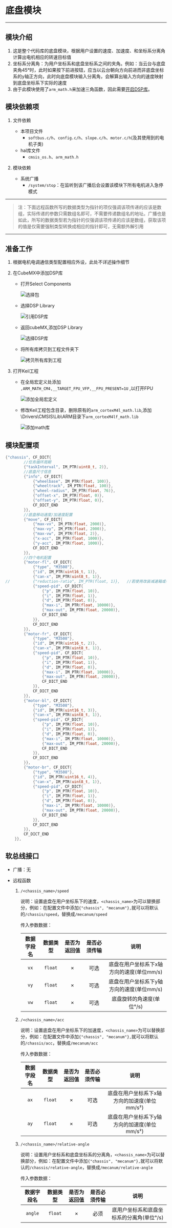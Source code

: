 # 底盘模块

---

## 模块介绍

1. 这是整个代码库的底盘模块，根据用户设置的速度、加速度、和坐标系分离角计算出电机相应的转速目标值
2. 坐标系分离角：为用户坐标系和底盘坐标系之间的夹角。例如：当云台与底盘夹角45°时，此时如果按下前进按钮，应当以云台朝向方向前进而非底盘坐标系的y轴正方向，此时向底盘模块输入分离角，会解算出输入方向的速度映射到底盘坐标系下实际的速度
3. 由于此模块使用了`arm_math.h`来加速三角函数，因此需要[开启DSP库](#准备工作)。

## 模块依赖项

1. 文件依赖

    - 本项目文件
        - `softbus.c/h`、`config.c/h`、`slope.c/h`、`motor.c/h`(及其使用到的电机子类)
    - hal库文件 
        - `cmsis_os.h`、`arm_math.h`
2. 模块依赖

    - 系统广播
       - `/system/stop`：在监听到该广播后会设置该模块下所有电机进入急停模式

---

> 注：下面远程函数所写的数据类型为指针的项仅强调该项传递的应该是数组，实际传递的参数只需数组名即可，不需要传递数组名的地址。广播也是如此，所写的数据类型若为指针的仅强调该项传递的应该是数组，获取该项的值是仅需要强制类型转换成相应的指针即可，无需额外解引用

---

## 准备工作

1. 根据电机电调通信类型配置相应外设，此处不详述操作细节
2. 在CubeMX中添加DSP库
    - 打开Select Components
  
		![选择包](README-IMG/选择包.png)
    - 选择DSP Library
  
		![引用DSP库](README-IMG/引用DSP库.png)
    - 返回cubeMX,添加DSP Library

		![选择DSP库](README-IMG/选择DSP库.png)

    - 将所有库拷贝到工程文件夹下

		![拷贝所有库到工程](README-IMG/拷贝所有库到工程.png)
	
3. 打开Keil工程
    - 在全局宏定义处添加 `,ARM_MATH_CM4,__TARGET_FPU_VFP,__FPU_PRESENT=1U` ,以打开FPU
   
		![添加全局宏定义](README-IMG/添加全局宏定义.png)
    - 修改Keil工程包含目录，删除原有的`arm_cortexM4l_math.lib`,添加\Drivers\CMSIS\Lib\ARM目录下`arm_cortexM4lf_math.lib`

		![添加math库](README-IMG/添加math库.png)

## 模块配置项

```c
{"chassis", CF_DICT{
		//任务循环周期
		{"taskInterval", IM_PTR(uint8_t, 2)},
		//底盘尺寸信息
		{"info", CF_DICT{
			{"wheelbase", IM_PTR(float, 100)},
			{"wheeltrack", IM_PTR(float, 100)},
			{"wheel-radius", IM_PTR(float, 76)},
			{"offset-x", IM_PTR(float, 0)},
			{"offset-y", IM_PTR(float, 0)},
			CF_DICT_END
		}},
		//底盘移动速度/加速度配置
		{"move", CF_DICT{
			{"max-vx", IM_PTR(float, 2000)},
			{"max-vy", IM_PTR(float, 2000)},
			{"max-vw", IM_PTR(float, 2)},
			{"x-acc", IM_PTR(float, 1000)},
			{"y-acc", IM_PTR(float, 1000)},
			CF_DICT_END
		}},
		//四个电机配置
		{"motor-fl", CF_DICT{
			{"type", "M3508"},
			{"id", IM_PTR(uint16_t, 1)},
			{"can-x", IM_PTR(uint8_t, 1)},
//			{"reduction-ratio", IM_PTR(float, 1)},   //若使用改装减速箱或者拆掉减速箱的电机则修改此参数，若使用原装电机则无需配置此参数
			{"speed-pid", CF_DICT{
				{"p", IM_PTR(float, 10)},
				{"i", IM_PTR(float, 1)},
				{"d", IM_PTR(float, 0)},
				{"max-i", IM_PTR(float, 10000)},
				{"max-out", IM_PTR(float, 20000)},
				CF_DICT_END
			}},
			CF_DICT_END
		}},
		{"motor-fr", CF_DICT{
			{"type", "M3508"},
			{"id", IM_PTR(uint16_t, 2)},
			{"can-x", IM_PTR(uint8_t, 1)},
			{"speed-pid", CF_DICT{
				{"p", IM_PTR(float, 10)},
				{"i", IM_PTR(float, 1)},
				{"d", IM_PTR(float, 0)},
				{"max-i", IM_PTR(float, 10000)},
				{"max-out", IM_PTR(float, 20000)},
				CF_DICT_END
			}},
			CF_DICT_END
		}},
		{"motor-bl", CF_DICT{
			{"type", "M3508"},
			{"id", IM_PTR(uint16_t, 3)},
			{"can-x", IM_PTR(uint8_t, 1)},
			{"speed-pid", CF_DICT{
				{"p", IM_PTR(float, 10)},
				{"i", IM_PTR(float, 1)},
				{"d", IM_PTR(float, 0)},
				{"max-i", IM_PTR(float, 10000)},
				{"max-out", IM_PTR(float, 20000)},
				CF_DICT_END
			}},
			CF_DICT_END
		}},
		{"motor-br", CF_DICT{
			{"type", "M3508"},
			{"id", IM_PTR(uint16_t, 4)},
			{"can-x", IM_PTR(uint8_t, 1)},
			{"speed-pid", CF_DICT{
				{"p", IM_PTR(float, 10)},
				{"i", IM_PTR(float, 1)},
				{"d", IM_PTR(float, 0)},
				{"max-i", IM_PTR(float, 10000)},
				{"max-out", IM_PTR(float, 20000)},
				CF_DICT_END
			}},
			CF_DICT_END
		}},
		CF_DICT_END
	}},
```

## 软总线接口

- 广播：无

- 远程函数
  
    1. `/<chassis_name>/speed`

        说明：设置底盘在用户坐标系下的速度，`<chassis_name>`为可以替换部分，例如：在配置文件中添加`{"chassis", "mecanum"},`就可以将默认的`/chassis/speed`，替换成`/mecanum/speed`

        传入参数数据：

        | 数据字段名 | 数据类型 | 是否为返回值 | 是否必须传输 | 说明 |
        | :---: | :---: | :---: | :---: | :---: |
        | `vx` | `float` | × | 可选 | 底盘在用户坐标系下x轴方向的速度(单位mm/s) |
        | `vy` | `float` | × | 可选 | 底盘在用户坐标系下y轴方向的速度(单位mm/s) |
        | `vw` | `float` | × | 可选 | 底盘旋转的角速度(单位°/s)  |
    
    2. `/<chassis_name>/acc`

        说明：设置底盘在用户坐标系下的加速度，`<chassis_name>`为可以替换部分，例如：在配置文件中添加`{"chassis", "mecanum"},`就可以将默认的`/chassis/acc`，替换成`/mecanum/acc`


        传入参数数据：

        | 数据字段名 | 数据类型 | 是否为返回值 | 是否必须传输 | 说明 |
        | :---: | :---: | :---: | :---: | :---: |
        | `ax` | `float` | × | 可选 | 底盘在用户坐标系下x轴方向的加速度(单位mm/s²) |
        | `ay` | `float` | × | 可选 | 底盘在用户坐标系下y轴方向的加速度(单位mm/s²) |
    
    3. `/<chassis_name>/relative-angle`

        说明：设置用户坐标系和底盘坐标系的分离角，`<chassis_name>`为可以替换部分，例如：在配置文件中添加`{"chassis", "mecanum"},`就可以将默认的`/chassis/relative-angle`，替换成`/mecanum/relative-angle`

        传入参数数据：

        | 数据字段名 | 数据类型 | 是否为返回值 | 是否必须传输 | 说明 |
        | :---: | :---: | :---: | :---: | :---: |
        | `angle` | `float` | × | 必须 | 底用户坐标系和底盘坐标系的分离角(单位°/s) |
